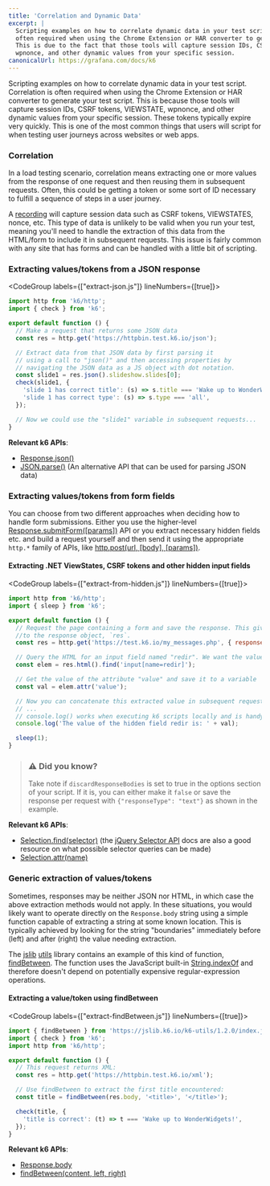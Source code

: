 ```yaml
---
title: 'Correlation and Dynamic Data'
excerpt: |
  Scripting examples on how to correlate dynamic data in your test script. Correlation is
  often required when using the Chrome Extension or HAR converter to generate your test script.
  This is due to the fact that those tools will capture session IDs, CSRF tokens, VIEWSTATE,
  wpnonce, and other dynamic values from your specific session.
canonicalUrl: https://grafana.com/docs/k6
---
```


Scripting examples on how to correlate dynamic data in your test script. Correlation is often
required when using the Chrome Extension or HAR converter to generate your test script. This
is because those tools will capture session IDs, CSRF tokens, VIEWSTATE, wpnonce, and other
dynamic values from your specific session. These tokens typically expire very quickly. This
is one of the most common things that users will script for when testing user journeys across
websites or web apps.

### Correlation

In a load testing scenario, correlation means extracting one or more values from the response
of one request and then reusing them in subsequent requests. Often, this could be getting
a token or some sort of ID necessary to fulfill a sequence of steps in a user journey.

A [recording](/test-authoring/create-tests-from-recordings/) will capture session data such as CSRF tokens,
VIEWSTATES, nonce, etc. This type of data is unlikely to be valid when
you run your test, meaning you'll need to handle the extraction of this data from the HTML/form
to include it in subsequent requests. This issue is fairly common with any site that has forms
and can be handled with a little bit of scripting.

### Extracting values/tokens from a JSON response

<CodeGroup labels={["extract-json.js"]} lineNumbers={[true]}>

```javascript
import http from 'k6/http';
import { check } from 'k6';

export default function () {
  // Make a request that returns some JSON data
  const res = http.get('https://httpbin.test.k6.io/json');

  // Extract data from that JSON data by first parsing it
  // using a call to "json()" and then accessing properties by
  // navigating the JSON data as a JS object with dot notation.
  const slide1 = res.json().slideshow.slides[0];
  check(slide1, {
    'slide 1 has correct title': (s) => s.title === 'Wake up to WonderWidgets!',
    'slide 1 has correct type': (s) => s.type === 'all',
  });

  // Now we could use the "slide1" variable in subsequent requests...
}
```

</CodeGroup>

**Relevant k6 APIs**:

- [Response.json()](/javascript-api/k6-http/response)
- [JSON.parse()](https://developer.mozilla.org/en-US/Web/JavaScript/Reference/Global_Objects/JSON/parse)
  (An alternative API that can be used for parsing JSON data)

### Extracting values/tokens from form fields

You can choose from two different approaches when deciding how to handle form submissions.
Either you use the higher-level [Response.submitForm([params])](/javascript-api/k6-http/response/response-submitform) API
or you extract necessary hidden fields etc. and build a request yourself and then send it using the
appropriate `http.*` family of APIs, like [http.post(url, [body], [params])](/javascript-api/k6-http/post).

#### Extracting .NET ViewStates, CSRF tokens and other hidden input fields

<CodeGroup labels={["extract-from-hidden.js"]} lineNumbers={[true]}>

```javascript
import http from 'k6/http';
import { sleep } from 'k6';

export default function () {
  // Request the page containing a form and save the response. This gives you access
  //to the response object, `res`.
  const res = http.get('https://test.k6.io/my_messages.php', { responseType: 'text' });

  // Query the HTML for an input field named "redir". We want the value or "redir"
  const elem = res.html().find('input[name=redir]');

  // Get the value of the attribute "value" and save it to a variable
  const val = elem.attr('value');

  // Now you can concatenate this extracted value in subsequent requests that require it.
  // ...
  // console.log() works when executing k6 scripts locally and is handy for debugging purposes
  console.log('The value of the hidden field redir is: ' + val);

  sleep(1);
}
```

</CodeGroup>

> ### ⚠️ Did you know?
>
> Take note if `discardResponseBodies` is set to true in the options
> section of your script. If it is, you can either make it `false` or save the response per
> request with `{"responseType": "text"}` as shown in the example.

**Relevant k6 APIs**:

- [Selection.find(selector)](/javascript-api/k6-html/selection/selection-find) (the [jQuery Selector API](http://api.jquery.com/category/selectors/)
  docs are also a good resource on what possible selector queries can be made)
- [Selection.attr(name)](/javascript-api/k6-html/selection/selection-attr)

### Generic extraction of values/tokens

Sometimes, responses may be neither JSON nor HTML, in which case the above extraction methods would not apply. In these situations, you would likely want to operate directly on the `Response.body` string using a simple function capable of extracting a string at some known location. This is typically achieved by looking for the string "boundaries" immediately before (left) and after (right) the value needing extraction.

The [jslib](/javascript-api/jslib/) [utils](/javascript-api/jslib/utils/) library contains an example of this kind of function, [findBetween](/javascript-api/jslib/utils/findbetween/). The function uses the JavaScript built-in [String.indexOf](https://developer.mozilla.org/en-US/docs/Web/JavaScript/Reference/Global_Objects/String/indexOf) and therefore doesn't depend on potentially expensive regular-expression operations.


#### Extracting a value/token using findBetween

<CodeGroup labels={["extract-findBetween.js"]} lineNumbers={[true]}>

```javascript
import { findBetween } from 'https://jslib.k6.io/k6-utils/1.2.0/index.js';
import { check } from 'k6';
import http from 'k6/http';

export default function () {
  // This request returns XML:
  const res = http.get('https://httpbin.test.k6.io/xml');

  // Use findBetween to extract the first title encountered:
  const title = findBetween(res.body, '<title>', '</title>');

  check(title, {
    'title is correct': (t) => t === 'Wake up to WonderWidgets!',
  });
}
```

</CodeGroup>

**Relevant k6 APIs**:

- [Response.body](/javascript-api/k6-http/response)
- [findBetween(content, left, right)](/javascript-api/jslib/utils/findbetween)
